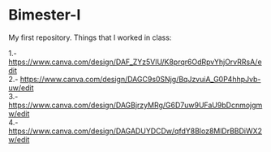 # Bimester-I
My first repository.
Things that I worked in class:

1.-  https://www.canva.com/design/DAF_ZYz5VlU/K8prqr6OdRpvYhjOrvRRsA/edit   
2.-  https://www.canva.com/design/DAGC9s0SNjg/BqJzvuiA_G0P4hhpJvb-uw/edit  
3.-  https://www.canva.com/design/DAGBjrzyMRg/G6D7uw9UFaU9bDcnmojgmw/edit  
4.-  https://www.canva.com/design/DAGADUYDCDw/qfdY8Bloz8MlDrBBDiWX2w/edit
